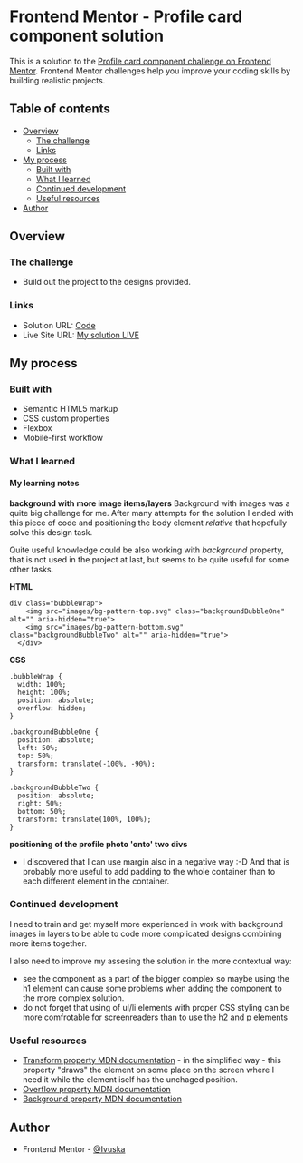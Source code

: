 # Frontend Mentor - Profile card component solution

This is a solution to the [Profile card component challenge on Frontend Mentor](https://www.frontendmentor.io/challenges/profile-card-component-cfArpWshJ). Frontend Mentor challenges help you improve your coding skills by building realistic projects. 

## Table of contents

- [Overview](#overview)
  - [The challenge](#the-challenge)
  - [Links](#links)
- [My process](#my-process)
  - [Built with](#built-with)
  - [What I learned](#what-i-learned)
  - [Continued development](#continued-development)
  - [Useful resources](#useful-resources)
- [Author](#author)

## Overview

### The challenge

- Build out the project to the designs provided.

### Links

- Solution URL: [Code](https://github.com/Ivuska/frontendmentor-profile-card-component.git)
- Live Site URL: [My solution LIVE](https://ivuska.github.io/frontendmentor-profile-card-component/)

## My process

### Built with

- Semantic HTML5 markup
- CSS custom properties
- Flexbox
- Mobile-first workflow

### What I learned

#### My learning notes

**background with more image items/layers**
Background with images was a quite big challenge for me. After many attempts for the solution I ended with this piece of code and positioning the body element *relative* that hopefully solve this design task.

Quite useful knowledge could be also working with *background* property, that is not used in the project at last, but seems to be quite useful for some other tasks.

**HTML**
```
div class="bubbleWrap">
    <img src="images/bg-pattern-top.svg" class="backgroundBubbleOne" alt="" aria-hidden="true">
    <img src="images/bg-pattern-bottom.svg" class="backgroundBubbleTwo" alt="" aria-hidden="true">
  </div>
```

**CSS**
```
.bubbleWrap {
  width: 100%;
  height: 100%;
  position: absolute;
  overflow: hidden;
}

.backgroundBubbleOne {
  position: absolute;
  left: 50%;
  top: 50%;
  transform: translate(-100%, -90%);
}

.backgroundBubbleTwo {
  position: absolute;
  right: 50%;
  bottom: 50%;
  transform: translate(100%, 100%);
}
```

**positioning of the profile photo 'onto' two divs**
- I discovered that I can use margin also in a negative way :-D And that is probably more useful to add padding to the whole container
than to each different element in the container.

### Continued development
I need to train and get myself more experienced in work with background images in layers to be able to code more complicated designs combining more items together. 

I also need to improve my assesing the solution in the more contextual way:
- see the component as a part of the bigger complex so maybe using the h1 element can cause some problems when adding the component to the more complex solution.
- do not forget that using of ul/li elements with proper CSS styling can be more comfrotable for screenreaders than to use the h2 and p 
elements 

### Useful resources

- [Transform property MDN documentation](https://developer.mozilla.org/en-US/docs/Web/CSS/transform) - in the simplified way - this property "draws" the element on some place on the screen where I need it while the element iself has the unchaged position. 
- [Overflow property MDN documentation](https://developer.mozilla.org/en-US/docs/Web/CSS/overflow) 
- [Background property MDN documentation](https://developer.mozilla.org/en-US/docs/Web/CSS/background) 

## Author

- Frontend Mentor - [@Ivuska](https://www.frontendmentor.io/profile/Ivuska)

